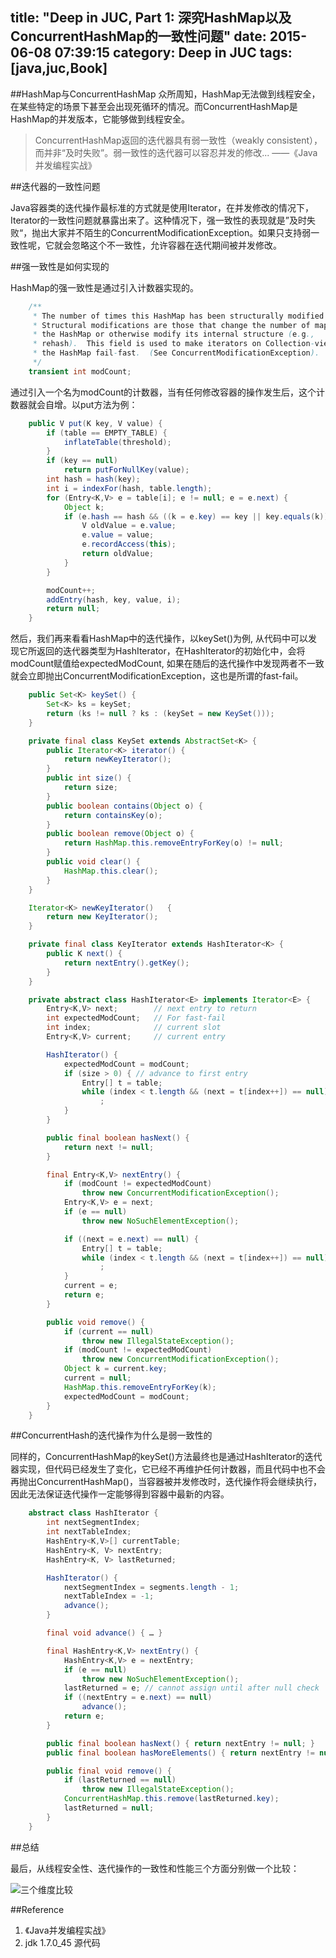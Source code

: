 title: "Deep in JUC, Part 1: 深究HashMap以及ConcurrentHashMap的一致性问题"
date: 2015-06-08 07:39:15
category: Deep in JUC
tags: [java,juc,Book]
---


##HashMap与ConcurrentHashMap
众所周知，HashMap无法做到线程安全，在某些特定的场景下甚至会出现死循环的情况。而ConcurrentHashMap是HashMap的并发版本，它能够做到线程安全。<!--more-->



>ConcurrentHashMap返回的迭代器具有弱一致性（weakly consistent），而并非“及时失败”。弱一致性的迭代器可以容忍并发的修改...
                                                                                                                                												                             ——《Java并发编程实战》


##迭代器的一致性问题

Java容器类的迭代操作最标准的方式就是使用Iterator，在并发修改的情况下，Iterator的一致性问题就暴露出来了。这种情况下，强一致性的表现就是”及时失败“，抛出大家并不陌生的ConcurrentModificationException。如果只支持弱一致性呢，它就会忽略这个不一致性，允许容器在迭代期间被并发修改。


##强一致性是如何实现的

HashMap的强一致性是通过引入计数器实现的。

```java
    /**
     * The number of times this HashMap has been structurally modified
     * Structural modifications are those that change the number of mappings in
     * the HashMap or otherwise modify its internal structure (e.g.,
     * rehash).  This field is used to make iterators on Collection-views of
     * the HashMap fail-fast.  (See ConcurrentModificationException).
     */
    transient int modCount;
```

通过引入一个名为modCount的计数器，当有任何修改容器的操作发生后，这个计数器就会自增。以put方法为例：
```java
    public V put(K key, V value) {
        if (table == EMPTY_TABLE) {
            inflateTable(threshold);
        }
        if (key == null)
            return putForNullKey(value);
        int hash = hash(key);
        int i = indexFor(hash, table.length);
        for (Entry<K,V> e = table[i]; e != null; e = e.next) {
            Object k;
            if (e.hash == hash && ((k = e.key) == key || key.equals(k))) {
                V oldValue = e.value;
                e.value = value;
                e.recordAccess(this);
                return oldValue;
            }
        }

        modCount++;
        addEntry(hash, key, value, i);
        return null;
    }
```

然后，我们再来看看HashMap中的迭代操作，以keySet()为例, 从代码中可以发现它所返回的迭代器类型为HashIterator，在HashIterator的初始化中，会将modCount赋值给expectedModCount, 如果在随后的迭代操作中发现两者不一致就会立即抛出ConcurrentModificationException，这也是所谓的fast-fail。

```java
    public Set<K> keySet() {
        Set<K> ks = keySet;
        return (ks != null ? ks : (keySet = new KeySet()));
    }

    private final class KeySet extends AbstractSet<K> {
        public Iterator<K> iterator() {
            return newKeyIterator();
        }
        public int size() {
            return size;
        }
        public boolean contains(Object o) {
            return containsKey(o);
        }
        public boolean remove(Object o) {
            return HashMap.this.removeEntryForKey(o) != null;
        }
        public void clear() {
            HashMap.this.clear();
        }
    }

    Iterator<K> newKeyIterator()   {
        return new KeyIterator();
    }

    private final class KeyIterator extends HashIterator<K> {
        public K next() {
            return nextEntry().getKey();
        }
    }

    private abstract class HashIterator<E> implements Iterator<E> {
        Entry<K,V> next;        // next entry to return
        int expectedModCount;   // For fast-fail
        int index;              // current slot
        Entry<K,V> current;     // current entry

        HashIterator() {
            expectedModCount = modCount;
            if (size > 0) { // advance to first entry
                Entry[] t = table;
                while (index < t.length && (next = t[index++]) == null)
                    ;
            }
        }

        public final boolean hasNext() {
            return next != null;
        }

        final Entry<K,V> nextEntry() {
            if (modCount != expectedModCount)
                throw new ConcurrentModificationException();
            Entry<K,V> e = next;
            if (e == null)
                throw new NoSuchElementException();

            if ((next = e.next) == null) {
                Entry[] t = table;
                while (index < t.length && (next = t[index++]) == null)
                    ;
            }
            current = e;
            return e;
        }

        public void remove() {
            if (current == null)
                throw new IllegalStateException();
            if (modCount != expectedModCount)
                throw new ConcurrentModificationException();
            Object k = current.key;
            current = null;
            HashMap.this.removeEntryForKey(k);
            expectedModCount = modCount;
        }
    }
```


##ConcurrentHash的迭代操作为什么是弱一致性的

同样的，ConcurrentHashMap的keySet()方法最终也是通过HashIterator的迭代器实现，但代码已经发生了变化，它已经不再维护任何计数器，而且代码中也不会再抛出ConcurrentHashMap()，当容器被并发修改时，迭代操作将会继续执行，因此无法保证迭代操作一定能够得到容器中最新的内容。

```java
    abstract class HashIterator {
        int nextSegmentIndex;
        int nextTableIndex;
        HashEntry<K,V>[] currentTable;
        HashEntry<K, V> nextEntry;
        HashEntry<K, V> lastReturned;

        HashIterator() {
            nextSegmentIndex = segments.length - 1;
            nextTableIndex = -1;
            advance();
        }

        final void advance() { … }

        final HashEntry<K,V> nextEntry() {
            HashEntry<K,V> e = nextEntry;
            if (e == null)
                throw new NoSuchElementException();
            lastReturned = e; // cannot assign until after null check
            if ((nextEntry = e.next) == null)
                advance();
            return e;
        }

        public final boolean hasNext() { return nextEntry != null; }
        public final boolean hasMoreElements() { return nextEntry != null; }

        public final void remove() {
            if (lastReturned == null)
                throw new IllegalStateException();
            ConcurrentHashMap.this.remove(lastReturned.key);
            lastReturned = null;
        }
    }
```


##总结

最后，从线程安全性、迭代操作的一致性和性能三个方面分别做一个比较：

![三个维度比较](/img/deep-into-consitency-of-hashmap-and-concurrenthashmap-1.png)


##Reference
1. 《Java并发编程实战》
2.  jdk 1.7.0_45 源代码